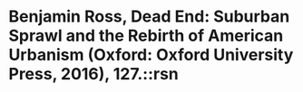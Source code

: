 # Benjamin Ross, Dead End: Suburban Sprawl and the Rebirth of American Urbanism (Oxford: Oxford University Press, 2016), 127.::rsn

